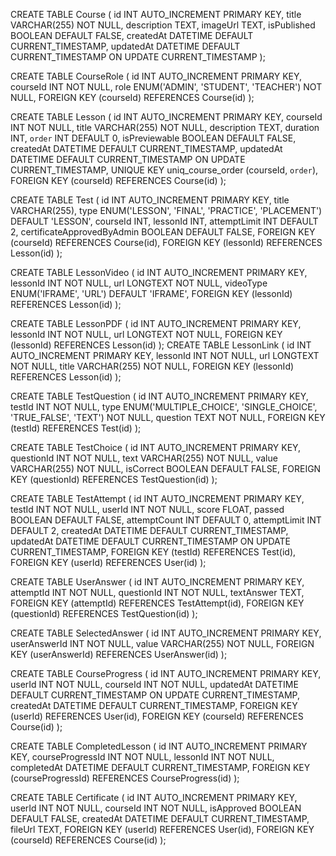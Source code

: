 CREATE TABLE Course (
id INT AUTO_INCREMENT PRIMARY KEY,
title VARCHAR(255) NOT NULL,
description TEXT,
imageUrl TEXT,
isPublished BOOLEAN DEFAULT FALSE,
createdAt DATETIME DEFAULT CURRENT_TIMESTAMP,
updatedAt DATETIME DEFAULT CURRENT_TIMESTAMP ON UPDATE CURRENT_TIMESTAMP
);

CREATE TABLE CourseRole (
id INT AUTO_INCREMENT PRIMARY KEY,
courseId INT NOT NULL,
role ENUM('ADMIN', 'STUDENT', 'TEACHER') NOT NULL,
FOREIGN KEY (courseId) REFERENCES Course(id)
);

CREATE TABLE Lesson (
id INT AUTO_INCREMENT PRIMARY KEY,
courseId INT NOT NULL,
title VARCHAR(255) NOT NULL,
description TEXT,
duration INT,
`order` INT DEFAULT 0,
isPreviewable BOOLEAN DEFAULT FALSE,
createdAt DATETIME DEFAULT CURRENT_TIMESTAMP,
updatedAt DATETIME DEFAULT CURRENT_TIMESTAMP ON UPDATE CURRENT_TIMESTAMP,
UNIQUE KEY uniq_course_order (courseId, `order`),
FOREIGN KEY (courseId) REFERENCES Course(id)
);

CREATE TABLE Test (
id INT AUTO_INCREMENT PRIMARY KEY,
title VARCHAR(255),
type ENUM('LESSON', 'FINAL', 'PRACTICE', 'PLACEMENT') DEFAULT 'LESSON',
courseId INT,
lessonId INT,
attemptLimit INT DEFAULT 2,
certificateApprovedByAdmin BOOLEAN DEFAULT FALSE,
FOREIGN KEY (courseId) REFERENCES Course(id),
FOREIGN KEY (lessonId) REFERENCES Lesson(id)
);

CREATE TABLE LessonVideo (
id INT AUTO_INCREMENT PRIMARY KEY,
lessonId INT NOT NULL,
url LONGTEXT NOT NULL,
videoType ENUM('IFRAME', 'URL') DEFAULT 'IFRAME',
FOREIGN KEY (lessonId) REFERENCES Lesson(id)
);

CREATE TABLE LessonPDF (
id INT AUTO_INCREMENT PRIMARY KEY,
lessonId INT NOT NULL,
url LONGTEXT NOT NULL,
FOREIGN KEY (lessonId) REFERENCES Lesson(id)
);
CREATE TABLE LessonLink (
id INT AUTO_INCREMENT PRIMARY KEY,
lessonId INT NOT NULL,
url LONGTEXT NOT NULL,
title VARCHAR(255) NOT NULL,
FOREIGN KEY (lessonId) REFERENCES Lesson(id)
);

CREATE TABLE TestQuestion (
id INT AUTO_INCREMENT PRIMARY KEY,
testId INT NOT NULL,
type ENUM('MULTIPLE_CHOICE', 'SINGLE_CHOICE', 'TRUE_FALSE', 'TEXT') NOT NULL,
question TEXT NOT NULL,
FOREIGN KEY (testId) REFERENCES Test(id)
);

CREATE TABLE TestChoice (
id INT AUTO_INCREMENT PRIMARY KEY,
questionId INT NOT NULL,
text VARCHAR(255) NOT NULL,
value VARCHAR(255) NOT NULL,
isCorrect BOOLEAN DEFAULT FALSE,
FOREIGN KEY (questionId) REFERENCES TestQuestion(id)
);

CREATE TABLE TestAttempt (
id INT AUTO_INCREMENT PRIMARY KEY,
testId INT NOT NULL,
userId INT NOT NULL,
score FLOAT,
passed BOOLEAN DEFAULT FALSE,
attemptCount INT DEFAULT 0,
attemptLimit INT DEFAULT 2,
createdAt DATETIME DEFAULT CURRENT_TIMESTAMP,
updatedAt DATETIME DEFAULT CURRENT_TIMESTAMP ON UPDATE CURRENT_TIMESTAMP,
FOREIGN KEY (testId) REFERENCES Test(id),
FOREIGN KEY (userId) REFERENCES User(id)
);

CREATE TABLE UserAnswer (
id INT AUTO_INCREMENT PRIMARY KEY,
attemptId INT NOT NULL,
questionId INT NOT NULL,
textAnswer TEXT,
FOREIGN KEY (attemptId) REFERENCES TestAttempt(id),
FOREIGN KEY (questionId) REFERENCES TestQuestion(id)
);

CREATE TABLE SelectedAnswer (
id INT AUTO_INCREMENT PRIMARY KEY,
userAnswerId INT NOT NULL,
value VARCHAR(255) NOT NULL,
FOREIGN KEY (userAnswerId) REFERENCES UserAnswer(id)
);

CREATE TABLE CourseProgress (
id INT AUTO_INCREMENT PRIMARY KEY,
userId INT NOT NULL,
courseId INT NOT NULL,
updatedAt DATETIME DEFAULT CURRENT_TIMESTAMP ON UPDATE CURRENT_TIMESTAMP,
createdAt DATETIME DEFAULT CURRENT_TIMESTAMP,
FOREIGN KEY (userId) REFERENCES User(id),
FOREIGN KEY (courseId) REFERENCES Course(id)
);

CREATE TABLE CompletedLesson (
id INT AUTO_INCREMENT PRIMARY KEY,
courseProgressId INT NOT NULL,
lessonId INT NOT NULL,
completedAt DATETIME DEFAULT CURRENT_TIMESTAMP,
FOREIGN KEY (courseProgressId) REFERENCES CourseProgress(id)
);

CREATE TABLE Certificate (
id INT AUTO_INCREMENT PRIMARY KEY,
userId INT NOT NULL,
courseId INT NOT NULL,
isApproved BOOLEAN DEFAULT FALSE,
createdAt DATETIME DEFAULT CURRENT_TIMESTAMP,
fileUrl TEXT,
FOREIGN KEY (userId) REFERENCES User(id),
FOREIGN KEY (courseId) REFERENCES Course(id)
);
